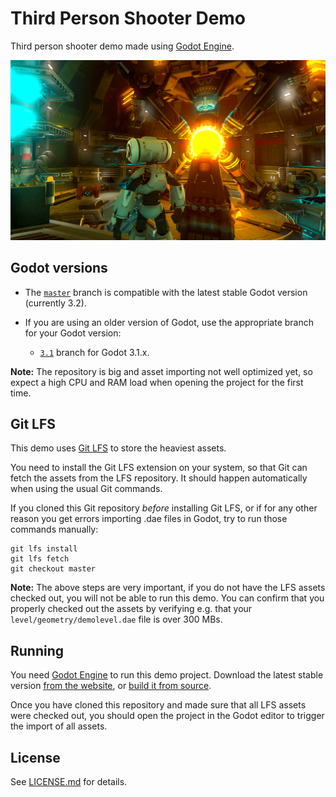 # Third Person Shooter Demo

Third person shooter demo made using [Godot Engine](https://godotengine.org).

![Screenshot of TPS demo](screenshot.png)

## Godot versions

- The [`master`](https://github.com/godotengine/tps-demo) branch is compatible with the latest stable Godot version (currently 3.2).
- If you are using an older version of Godot, use the appropriate branch for your Godot version:

  - [`3.1`](https://github.com/godotengine/tps-demo/tree/3.1) branch
  for Godot 3.1.x.

**Note:** The repository is big and asset importing not well optimized yet, so expect
a high CPU and RAM load when opening the project for the first time.

## Git LFS

This demo uses [Git LFS](https://git-lfs.github.com/) to store the heaviest assets.

You need to install the Git LFS extension on your system, so that Git can fetch the
assets from the LFS repository. It should happen automatically when using the usual
Git commands.

If you cloned this Git repository *before* installing Git LFS, or if for any other
reason you get errors importing .dae files in Godot, try to run those commands
manually:

```text
git lfs install
git lfs fetch
git checkout master
```

**Note:** The above steps are very important, if you do not have the LFS assets
checked out, you will not be able to run this demo.
You can confirm that you properly checked out the assets by verifying e.g. that
your ``level/geometry/demolevel.dae`` file is over 300 MBs.

## Running

You need [Godot Engine](https://godotengine.org) to run this demo project.
Download the latest stable version [from the website](https://godotengine.org/download/),
or [build it from source](https://github.com/godotengine/godot).

Once you have cloned this repository and made sure that all LFS assets were
checked out, you should open the project in the Godot editor to trigger the
import of all assets.

## License

See [LICENSE.md](LICENSE.md) for details.
